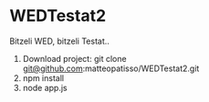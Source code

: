# WEDTestat2
Bitzeli WED, bitzeli Testat..

1. Download project: git clone git@github.com:matteopatisso/WEDTestat2.git
2. npm install
3. node app.js
